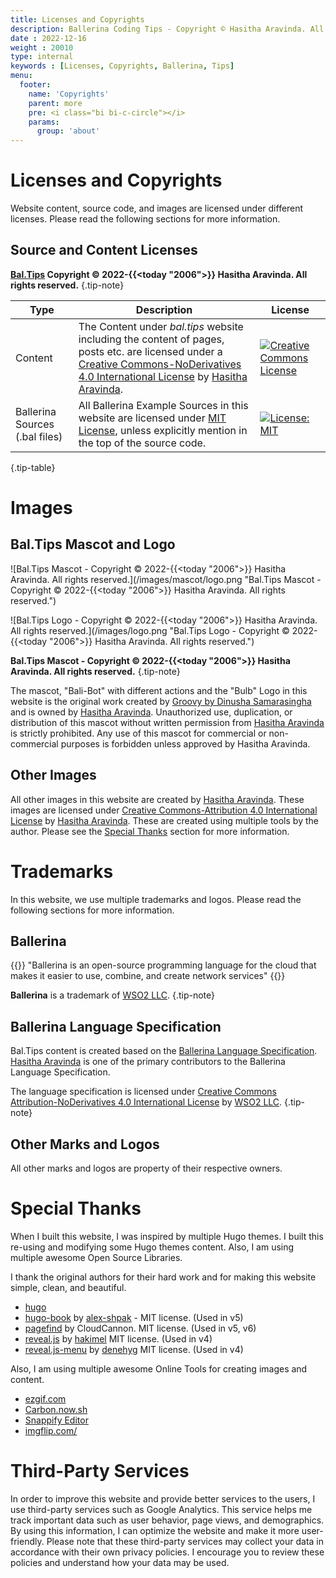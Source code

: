 ```yaml
---
title: Licenses and Copyrights
description: Ballerina Coding Tips - Copyright © Hasitha Aravinda. All rights reserved.
date : 2022-12-16
weight : 20010
type: internal
keywords : [Licenses, Copyrights, Ballerina, Tips]
menu: 
  footer:
    name: 'Copyrights'
    parent: more
    pre: <i class="bi bi-c-circle"></i>
    params:
      group: 'about'
---
```


# Licenses and Copyrights

Website content, source code, and images are licensed under different licenses. Please read the following sections for more information.

## Source and Content Licenses

**[Bal.Tips](/ "title")  Copyright © 2022-{{<today "2006">}} Hasitha Aravinda. All rights reserved.**
{.tip-note}


| Type                           | Description                                                                                                                                                                                                                                                                          | License                                                                                                                            |
| ------------------------------ | ------------------------------------------------------------------------------------------------------------------------------------------------------------------------------------------------------------------------------------------------------------------------------------ | ---------------------------------------------------------------------------------------------------------------------------------- |
| Content                        | The Content under *bal.tips* website including the content of pages, posts etc. are licensed under a [Creative Commons-NoDerivatives 4.0 International License](http://creativecommons.org/licenses/by-nd/4.0/) by [Hasitha Aravinda](https://www.linkedin.com/in/hasithaaravinda/). | [![Creative Commons License](https://i.creativecommons.org/l/by-nd/4.0/88x31.png)](http://creativecommons.org/licenses/by-nd/4.0/) |
| Ballerina Sources (.bal files) | All Ballerina Example Sources in this website are licensed under [MIT License](https://opensource.org/licenses/MIT), unless explicitly mention in the top of the source code.                                                                                                        | [![License: MIT](https://img.shields.io/badge/License-MIT-yellow.svg)](https://opensource.org/licenses/MIT)                        |
{.tip-table}

# Images

## Bal.Tips Mascot and Logo

![Bal.Tips Mascot - Copyright © 2022-{{<today "2006">}} Hasitha Aravinda. All rights reserved.](/images/mascot/logo.png "Bal.Tips Mascot - Copyright © 2022-{{<today "2006">}} Hasitha Aravinda. All rights reserved.")

![Bal.Tips Logo - Copyright © 2022-{{<today "2006">}} Hasitha Aravinda. All rights reserved.](/images/logo.png "Bal.Tips Logo - Copyright © 2022-{{<today "2006">}} Hasitha Aravinda. All rights reserved.")

**Bal.Tips Mascot - Copyright © 2022-{{<today "2006">}} Hasitha Aravinda. All rights reserved.**
{.tip-note}


The mascot, "Bali-Bot" with different actions and the "Bulb" Logo in this website is the original work created by
 [Groovy by Dinusha Samarasingha](https://www.linkedin.com/in/dinusha-samarasingha-81723347/) and
  is owned by [Hasitha Aravinda](https://www.linkedin.com/in/hasithaaravinda/).
   Unauthorized use, duplication, or distribution of this mascot without written permission from
    [Hasitha Aravinda](https://www.linkedin.com/in/hasithaaravinda/) is strictly prohibited.
     Any use of this mascot for commercial or non-commercial purposes is forbidden unless approved by Hasitha Aravinda.


## Other Images

All other images in this website are created by [Hasitha Aravinda](https://www.linkedin.com/in/hasithaaravinda/).
 These images are licensed under [Creative Commons-Attribution 4.0 International License](https://creativecommons.org/licenses/by/4.0/) by
  [Hasitha Aravinda](https://www.linkedin.com/in/hasithaaravinda/). These are created using multiple tools by the author.
   Please see the [Special Thanks](#special-thanks) section for more information.



# Trademarks

In this website, we use multiple trademarks and logos. Please read the following sections for more information.

## Ballerina

{{<quote source="[ballerina.io](https://ballerina.io)" pre="Ballerina Lang Website" post="(2023-May-05)">}}
"Ballerina is an open-source programming language for the cloud that makes it easier to use, combine, and create network services"
{{</quote>}}

**Ballerina** is a trademark of [WSO2 LLC](https://wso2.com).
{.tip-note}

## Ballerina Language Specification

Bal.Tips content is created based on the [Ballerina Language Specification](https://ballerina.io/spec/lang/master/). 
 [Hasitha Aravinda](https://www.linkedin.com/in/hasithaaravinda/) is one of the primary contributors to the Ballerina Language Specification.


The language specification is licensed under [Creative Commons Attribution-NoDerivatives 4.0 International License](http://creativecommons.org/licenses/by-nd/4.0/) by [WSO2 LLC](https://wso2.com).
{.tip-note}

## Other Marks and Logos

All other marks and logos are property of their respective owners.

# Special Thanks

When I built this website, I was inspired by multiple Hugo themes. I built this re-using and modifying some Hugo themes content. Also, I am using multiple awesome Open Source Libraries.

I thank the original authors for their hard work and for making this website simple, clean, and beautiful.

- [hugo](https://gohugo.io/)
- [hugo-book](https://github.com/alex-shpak/hugo-book) by [alex-shpak](https://github.com/alex-shpak) - MIT license. (Used in v5)
- [pagefind](https://pagefind.app/) by CloudCannon. MIT license. (Used in v5, v6)
- [reveal.js](https://github.com/hakimel/reveal.js/) by [hakimel](https://github.com/hakimel) MIT license. (Used in v4)
- [reveal.js-menu](https://github.com/denehyg/reveal.js-menu/) by [denehyg](https://github.com/denehyg) MIT license. (Used in v4)

Also, I am using multiple awesome Online Tools for creating images and content.

- [ezgif.com](https://ezgif.com/)
- [Carbon.now.sh](https://carbon.now.sh/)
- [Snappify Editor](https://snappify.com/editor)
- [imgflip.com/](https://imgflip.com/)

# Third-Party Services

In order to improve this website and provide better services to the users,
 I use third-party services such as Google Analytics. This service helps me track important data such as user behavior,
  page views, and demographics. By using this information, I can optimize the website and make it more user-friendly.
   Please note that these third-party services may collect your data in accordance with their own privacy policies.
    I encourage you to review these policies and understand how your data may be used.
